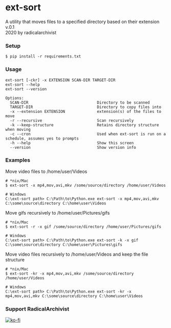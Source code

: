 # ext-sort
A utility that moves files to a specified directory based on their extension  
v.0.1  
2020 by radicalarchivist  

### Setup
    $ pip install -r requirements.txt

### Usage
    ext-sort [-ckr] -x EXTENSION SCAN-DIR TARGET-DIR
    ext-sort --help
    ext-sort --version

    Options:
      SCAN-DIR                              Directory to be scanned
      TARGET-DIR                            Directory to copy files into
      -x --extension EXTENSION              extension(s) of the files to move
      -r --recursive                        Scan recursively
      -k --keep-structure                   Retains directory structure when moving
      -c --cron                             Used when ext-sort is run on a schedule, assumes yes to prompts
      -h --help                             Show this screen
      --version                             Show version info

### Examples

Move video files to /home/user/Videos  

    # *nix/Mac
    $ ext-sort -x mp4,mov,avi,mkv /some/source/directory /home/user/Videos

    # Windows
    C:\ext-sort path> C:\Path\to\Python.exe ext-sort -x mp4,mov,avi,mkv C:\some\source\directory C:\home\user\Videos

Move gifs recursively to /home/user/Pictures/gifs  

    # *nix/Mac
    $ ext-sort -r -x gif /some/source/directory /home/user/Pictures/gifs

    # Windows
    C:\ext-sort path> C:\Path\to\Python.exe ext-sort -k -x gif C:\some\source\directory C:\home\user\Pictures\gifs

Move video files recursively to /home/user/Videos and keep the file structure  

    # *nix/Mac
    $ ext-sort -kr -x mp4,mov,avi,mkv /some/source/directory /home/user/Videos

    # Windows
    C:\ext-sort path> C:\Path\to\Python.exe ext-sort -kr -x mp4,mov,avi,mkv C:\some\source\directory C:\home\user\Videos

### Support RadicalArchivist
[![ko-fi](https://ko-fi.com/img/githubbutton_sm.svg)](https://ko-fi.com/N4N53F7TD)